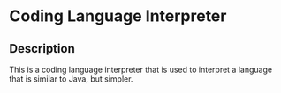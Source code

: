 # Coding Language Interpreter

## Description

This is a coding language interpreter that is used to interpret a language that is similar to Java, but simpler. 
